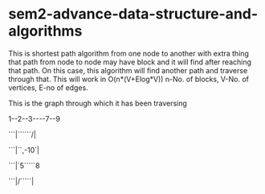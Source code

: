 # sem2-advance-data-structure-and-algorithms
This is shortest path algorithm from one node to another with extra thing that path from node to node may have block and it will find after reaching that path.
On this case, this algorithm will find another path and traverse through that.
This will work in O(n*(V+Elog*V)) n-No. of blocks, V-No. of vertices, E-no of edges.

This is the graph through which it has been traversing

1--2--3----7--9

```|``````/|

```|``,-10`|

```|`5`````8

```|/`\````|

```4---6--11
